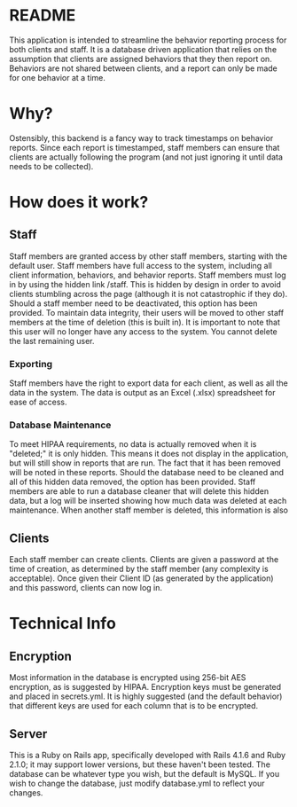 # README #
This application is intended to streamline the behavior reporting process for both clients and staff. It is a database driven application that relies on the assumption that clients are assigned behaviors that they then report on. Behaviors are not shared between clients, and a report can only be made for one behavior at a time. 

# Why? #
Ostensibly, this backend is a fancy way to track timestamps on behavior reports. Since each report is timestamped, staff members can ensure that clients are actually following the program (and not just ignoring it until data needs to be collected). 

# How does it work? #
## Staff
Staff members are granted access by other staff members, starting with the default user. Staff members have full access to the system, including all client information, behaviors, and behavior reports.
Staff members must log in by using the hidden link /staff. This is hidden by design in order to avoid clients stumbling across the page (although it is not catastrophic if they do).  
Should a staff member need to be deactivated, this option has been provided. To maintain data integrity, their users will be moved to other staff members at the time of deletion (this is built in). It is important to note that this user will no longer have any access to the system. You cannot delete the last remaining user. 

### Exporting ###
Staff members have the right to export data for each client, as well as all the data in the system. The data is output as an Excel (.xlsx) spreadsheet for ease of access.

### Database Maintenance ###
To meet HIPAA requirements, no data is actually removed when it is "deleted;" it is only hidden. This means it does not display in the application, but will still show in reports that are run. The fact that it has been removed will be noted in these reports. 
Should the database need to be cleaned and all of this hidden data removed, the option has been provided. Staff members are able to run a database cleaner that will delete this hidden data, but a log will be inserted showing how much data was deleted at each maintenance. When another staff member is deleted, this information is also 

## Clients
Each staff member can create clients. Clients are given a password at the time of creation, as determined by the staff member (any complexity is acceptable). Once given their Client ID (as generated by the application) and this password, clients can now log in. 

# Technical Info #
## Encryption ##
Most information in the database is encrypted using 256-bit AES encryption, as is suggested by HIPAA. Encryption keys must be generated and placed in secrets.yml. It is highly suggested (and the default behavior) that different keys are used for each column that is to be encrypted. 

## Server ##
This is a Ruby on Rails app, specifically developed with Rails 4.1.6 and Ruby 2.1.0; it may support lower versions, but these haven't been tested. 
The database can be whatever type you wish, but the default is MySQL. If you wish to change the database, just modify database.yml to reflect your changes.
